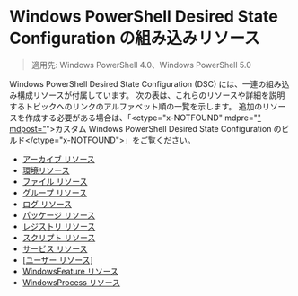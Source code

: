 # Windows PowerShell Desired State Configuration の組み込みリソース

> 適用先: Windows PowerShell 4.0、Windows PowerShell 5.0

Windows PowerShell Desired State Configuration (DSC) には、一連の組み込み構成リソースが付属しています。 次の表は、これらのリソースや詳細を説明するトピックへのリンクのアルファベット順の一覧を示します。 追加のリソースを作成する必要がある場合は、「<ctype="x-NOTFOUND" mdpre="[" mdpost="](authoringResource.md)">カスタム Windows PowerShell Desired State Configuration のビルド</ctype="x-NOTFOUND">」をご覧ください。

* [アーカイブ リソース](archiveResource.md)
* [環境リソース](environmentResource.md)
* [ファイル リソース](fileResource.md)
* [グループ リソース](groupResource.md)
* [ログ リソース](logResource.md)
* [パッケージ リソース](PackageResource.md)
* [レジストリ リソース](registryResource.md)
* [スクリプト リソース](scriptResource.md)
* [サービス リソース](serviceResource.md)
* [[ユーザー リソース]](userResource.md)
* [WindowsFeature リソース](windowsFeatureResource.md)
* [WindowsProcess リソース](windowsProcessResource.md)


<!--HONumber=Mar16_HO3-->


